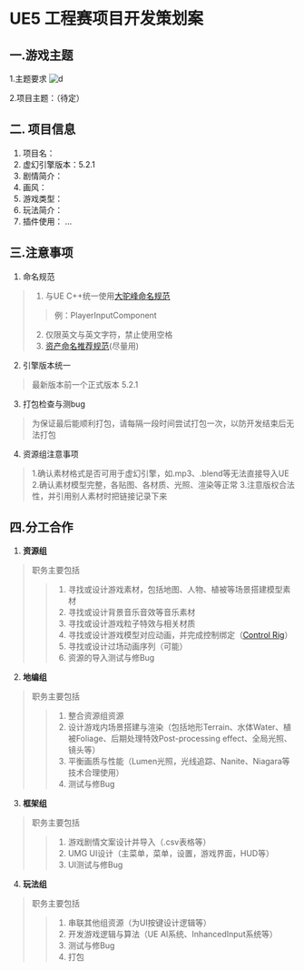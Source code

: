 ﻿# UE5 工程赛项目开发策划案



## 一.游戏主题
1.主题要求
![d](/imgs/2024-03-07/0d55rhM4uJJms8xi.png)

2.项目主题：（待定）

## 二. 项目信息

1. 项目名：
2. 虚幻引擎版本：5.2.1
3. 剧情简介：
4. 画风：
5. 游戏类型：
6. 玩法简介：
7. 插件使用：
...


##  三.注意事项
1. 命名规范

>1. 与UE C++统一使用[大驼峰命名规范](https://zhuanlan.zhihu.com/p/643515765)
>>例：PlayerInputComponent           
>2.  仅限英文与英文字符，禁止使用空格
>3.  [资产命名推荐规范](https://docs.unrealengine.com/4.27/zh-CN/ProductionPipelines/AssetNaming/)(尽量用)

2. 引擎版本统一
>最新版本前一个正式版本 5.2.1
3. 打包检查与测bug
>为保证最后能顺利打包，请每隔一段时间尝试打包一次，以防开发结束后无法打包
4. 资源组注意事项
>1.确认素材格式是否可用于虚幻引擎，如.mp3、.blend等无法直接导入UE
>2.确认素材模型完整，各贴图、各材质、光照、渲染等正常
>3.注意版权合法性，并引用别人素材时把链接记录下来
##  四.分工合作

 1. **资源组**

> 职务主要包括
>>1. 寻找或设计游戏素材，包括地图、人物、植被等场景搭建模型素材
>>2. 寻找或设计背景音乐音效等音乐素材
>>3. 寻找或设计游戏粒子特效与相关材质
>>4. 寻找或设计游戏模型对应动画，并完成控制绑定（[Control Rig](https://docs.unrealengine.com/5.2/zh-CN/control-rig-in-unreal-engine/)）
>>5. 寻找或设计过场动画序列（可能）
>>6. 资源的导入测试与修Bug
2. **地编组**
>职务主要包括
>>1. 整合资源组资源
>>2. 设计游戏内场景搭建与渲染（包括地形Terrain、水体Water、植被Foliage、后期处理特效Post-processing effect、全局光照、镜头等）
>>3. 平衡画质与性能（Lumen光照，光线追踪、Nanite、Niagara等技术合理使用）
>>4. 测试与修Bug

3. **框架组**
>职务主要包括
>>1. 游戏剧情文案设计并导入（.csv表格等）
>>2. UMG UI设计（主菜单，菜单，设置，游戏界面，HUD等）
>>3. UI测试与修Bug
 
4. **玩法组**
>职务主要包括
>>1. 串联其他组资源（为UI按键设计逻辑等）
>>2. 开发游戏逻辑与算法（UE AI系统、InhancedInput系统等）
>>3. 测试与修Bug
>>4. 打包

